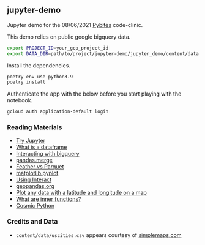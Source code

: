 ## jupyter-demo

Jupyter demo for the 08/06/2021 [Pybites](https://pybit.es/) code-clinic.

This demo relies on public google bigquery data.

```bash
export PROJECT_ID=your_gcp_project_id
export DATA_DIR=path/to/project/jupyter-demo/jupyter_demo/content/data
```

Install the dependencies.
```bash
poetry env use python3.9
poetry install
```

Authenticate the app with the below before you start playing with the notebook.
```bash
gcloud auth application-default login
```


### Reading Materials
- [Try Jupyter](https://jupyter.org/try)
- [What is a dataframe](https://pandas.pydata.org/pandas-docs/stable/user_guide/dsintro.html#dataframe)
- [Interacting with bigquery](https://github.com/googleapis/python-bigquery/blob/35627d145a41d57768f19d4392ef235928e00f72/samples/client_query_destination_table.py)
- [pandas.merge](https://pandas.pydata.org/pandas-docs/stable/reference/api/pandas.merge.html)
- [Feather vs Parquet](https://stackoverflow.com/questions/48083405/what-are-the-differences-between-feather-and-parquet)
- [matplotlib.pyplot](https://matplotlib.org/stable/api/_as_gen/matplotlib.pyplot.html?highlight=pyplot%20plot#module-matplotlib.pyplot)
- [Using Interact](https://ipywidgets.readthedocs.io/en/stable/examples/Using%20Interact.html#Basic-interact)
- [geopandas.org](https://geopandas.org/docs/user_guide/mapping.html)
- [Plot any data with a latitude and longitude on a map](https://towardsdatascience.com/geopandas-101-plot-any-data-with-a-latitude-and-longitude-on-a-map-98e01944b972)
- [What are inner functions?](https://realpython.com/inner-functions-what-are-they-good-for/)
- [Cosmic Python](https://www.cosmicpython.com/)

### Credits and Data
- `content/data/uscities.csv` appears courtesy of [simplemaps.com](https://simplemaps.com/data/us-cities)
